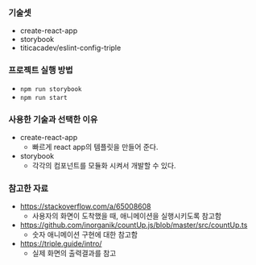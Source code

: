 ### 기술셋

- create-react-app
- storybook
- titicacadev/eslint-config-triple

### 프로젝트 실행 방법

- `npm run storybook`
- `npm run start`

### 사용한 기술과 선택한 이유

- create-react-app
  - 빠르게 react app의 템플릿을 만들어 준다.
- storybook
  - 각각의 컴포넌트를 모듈화 시켜서 개발할 수 있다.

### 참고한 자료

- https://stackoverflow.com/a/65008608
  - 사용자의 화면이 도착했을 때, 애니메이션을 실행시키도록 참고함
- https://github.com/inorganik/countUp.js/blob/master/src/countUp.ts
  - 숫자 애니메이션 구현에 대한 참고함
- https://triple.guide/intro/
  - 실제 화면의 출력결과를 참고
